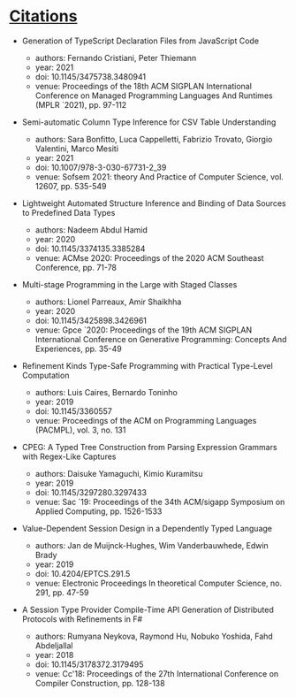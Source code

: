 # [Citations](#citations)

* Generation of TypeScript Declaration Files from JavaScript Code
  - authors: Fernando Cristiani, Peter Thiemann
  - year: 2021
  - doi: 10.1145/3475738.3480941
  - venue: Proceedings of the 18th ACM SIGPLAN International Conference on Managed Programming Languages And Runtimes (MPLR `2021), pp. 97-112

* Semi-automatic Column Type Inference for CSV Table Understanding
  - authors: Sara Bonfitto, Luca Cappelletti, Fabrizio Trovato, Giorgio Valentini, Marco Mesiti
  - year: 2021
  - doi: 10.1007/978-3-030-67731-2\_39
  - venue: Sofsem 2021: theory And Practice of Computer Science, vol. 12607, pp. 535-549

* Lightweight Automated Structure Inference and Binding of Data Sources to  Predefined Data Types
  - authors: Nadeem Abdul Hamid
  - year: 2020
  - doi: 10.1145/3374135.3385284
  - venue: ACMse 2020: Proceedings of the 2020 ACM Southeast Conference, pp. 71-78

* Multi-stage Programming in the Large with Staged Classes
  - authors: Lionel Parreaux, Amir Shaikhha
  - year: 2020
  - doi: 10.1145/3425898.3426961
  - venue: Gpce `2020: Proceedings of the 19th ACM SIGPLAN International Conference on Generative Programming: Concepts And Experiences, pp. 35-49

* Refinement Kinds Type-Safe Programming with Practical Type-Level  Computation
  - authors: Luis Caires, Bernardo Toninho
  - year: 2019
  - doi: 10.1145/3360557
  - venue: Proceedings of the ACM on Programming Languages (PACMPL), vol. 3, no. 131

* CPEG: A Typed Tree Construction from Parsing Expression Grammars with  Regex-Like Captures
  - authors: Daisuke Yamaguchi, Kimio Kuramitsu
  - year: 2019
  - doi: 10.1145/3297280.3297433
  - venue: Sac `19: Proceedings of the 34th ACM/sigapp Symposium on Applied Computing, pp. 1526-1533

* Value-Dependent Session Design in a Dependently Typed Language
  - authors: Jan de Muijnck-Hughes, Wim Vanderbauwhede, Edwin Brady
  - year: 2019
  - doi: 10.4204/EPTCS.291.5
  - venue: Electronic Proceedings In theoretical Computer Science, no. 291, pp. 47-59

* A Session Type Provider Compile-Time API Generation of Distributed  Protocols with Refinements in F\#
  - authors: Rumyana Neykova, Raymond Hu, Nobuko Yoshida, Fahd Abdeljallal
  - year: 2018
  - doi: 10.1145/3178372.3179495
  - venue: Cc'18: Proceedings of the 27th International Conference on Compiler Construction, pp. 128-138

